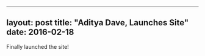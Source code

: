   ---
layout: post
title: "Aditya Dave, Launches Site"
date: 2016-02-18
---
Finally launched the site!
